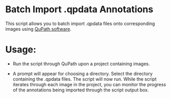Batch Import .qpdata Annotations
================================
This script allows you to batch import .qpdata files onto corresponding images using [QuPath software](https://qupath.github.io/).

Usage:
======

* Run the script through QuPath upon a project containing images.

* A prompt will appear for choosing a directory. Select the directory containing the .qpdata files.
The script will now run. 
While the script iterates through each image in the project, you can monitor the progress of the annotations being imported through the script output box.
